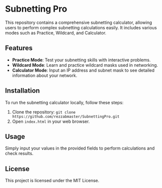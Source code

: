 # Subnetting Pro

This repository contains a comprehensive subnetting calculator, allowing users to perform complex subnetting calculations easily. It includes various modes such as Practice, Wildcard, and Calculator.

## Features

- **Practice Mode**: Test your subnetting skills with interactive problems.
- **Wildcard Mode**: Learn and practice wildcard masks used in networking.
- **Calculator Mode**: Input an IP address and subnet mask to see detailed information about your network.

## Installation

To run the subnetting calculator locally, follow these steps:
1. Clone the repository: `git clone https://github.com/rezzabmaster/SubnettingPro.git`
2. Open `index.html` in your web browser.

## Usage

Simply input your values in the provided fields to perform calculations and check results.

## License

This project is licensed under the MIT License.
